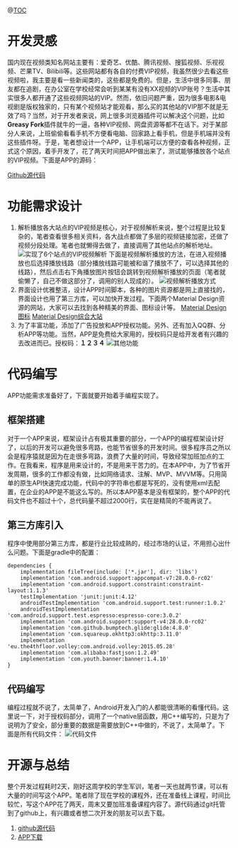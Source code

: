 @[TOC](Android的NoVIP视频解析APP开发完整过程)

# 开发灵感
国内现在视频类知名网站主要有：爱奇艺、优酷、腾讯视频、搜狐视频、乐视视频、芒果TV、Bilibili等。这些网站都有各自的付费VIP视频，我虽然很少去看这些视频啦，我主要是看一些新闻类的，这些都是免费的。但是，生活中很多同事、朋友都在追剧，在办公室在学校经常会听到某某有没有XX视频的VIP账号？生活中其实很多人都开通了这些视频网站的VIP。然而，依旧问题严重，因为很多电影&电视剧是版权独家的，只有某个视频站才能观看，那么买的其他站的VIP那不就是无效了吗？当然，对于开发者来说，网上很多浏览器插件可以解决这个问题，比如**Greasy Fork**插件就牛的一逼，各种VIP视频、网盘资源等都不在话下。对于某部分人来说，上班偷偷看看手机不方便看电脑、回家路上看手机，但是手机端并没有这些插件呀。于是，笔者想设计一个APP，让手机端可以方便的查看各种视频，正式这个原因，着手开发了，花了两天时间把APP做出来了，测试能够播放各个站点的VIP视频。下面是APP的源码：

[Github源代码](https://github.com/JafferLei/NoVIP)

# 功能需求设计
1. 解析播放各大站点的VIP视频是核心，对于视频解析来说，整个过程是比较复杂的，笔者查看很多相关资料，各大战点都做了多层的视频链接加密，还做了视频分段处理。笔者也就懒得去做了，直接调用了其他站点的解析地址。
![实现了6个站点的VIP视频解析](https://img-blog.csdn.net/2018092113095778?watermark/2/text/aHR0cHM6Ly9ibG9nLmNzZG4ubmV0L3UwMTIxODQ1Mzk=/font/5a6L5L2T/fontsize/400/fill/I0JBQkFCMA==/dissolve/70)
下面是视频解析播放的方法，在进入视频播放也后选择播放线路（部分播放线路可能被和谐了播放不了，可以选择其他的线路），然后点击右下角播放图片按钮会跳转到视频解析播放的页面（笔者就偷懒了，自己不做这部分了，调用的别人现成的）。
![视频解析播放方式](https://img-blog.csdn.net/20180921131258942?watermark/2/text/aHR0cHM6Ly9ibG9nLmNzZG4ubmV0L3UwMTIxODQ1Mzk=/font/5a6L5L2T/fontsize/400/fill/I0JBQkFCMA==/dissolve/70)
2. 界面设计优雅整洁，设计APP时间脚本，各种的图片资源都是网上直接找的，界面设计也用了第三方库，可以加快开发过程。下面两个Material Design资源的网站，大家可以去找到各种精美的界面、图标设计等。
[Material Design图标](https://www.flaticon.com/packs/material-design)
[Material Design综合大站](https://www.uplabs.com/posts/c/android/resources)
3. 为了丰富功能，添加了广告投放和APP授权功能。另外、还有加入QQ群、分析APP等功能。当然，APP是免费给大家用的，授权码只是给开发者有兴趣的去改进而已。授权码：**１２３４**
![其他功能](https://img-blog.csdn.net/20180921132318859?watermark/2/text/aHR0cHM6Ly9ibG9nLmNzZG4ubmV0L3UwMTIxODQ1Mzk=/font/5a6L5L2T/fontsize/400/fill/I0JBQkFCMA==/dissolve/70)

# 代码编写
APP功能需求准备好了，下面就要开始着手编程实现了。
## 框架搭建
对于一个APP来说，框架设计占有极其重要的部分，一个APP的编程框架设计好了，以后的开发可以避免很多弯路，也能节省很多的开发时间。很多程序员之所以会是程序猿就是因为在走很多弯路，浪费了大量的时间，导致经常加班加点的工作。在我看来，程序是用来设计的，不是用来干苦力的。在本APP中，为了节省开发周期，很多的工作都没有做，比如网络请求、注解、MVP、MVVM等。只用简单的原生API快速完成功能，代码中的字符串也都是写死的，没有使用xml去配置，在企业的APP是不能这么写的。所以本APP基本是没有框架的，整个APP的代码文件也不超过十个，总代码量不超过2000行，实在是精简的不能再说了。
## 第三方库引入
程序中使用部分第三方库，都是行业比较成熟的，经过市场的认证，不用担心出什么问题。下面是gradle中的配置：

```
dependencies {
    implementation fileTree(include: ['*.jar'], dir: 'libs')
    implementation 'com.android.support:appcompat-v7:28.0.0-rc02'
    implementation 'com.android.support.constraint:constraint-layout:1.1.3'
    testImplementation 'junit:junit:4.12'
    androidTestImplementation 'com.android.support.test:runner:1.0.2'
    androidTestImplementation 'com.android.support.test.espresso:espresso-core:3.0.2'
    implementation 'com.android.support:support-v4:28.0.0-rc02'
    implementation 'com.github.bumptech.glide:glide:4.8.0'
    implementation 'com.squareup.okhttp3:okhttp:3.11.0'
    implementation 'eu.the4thfloor.volley:com.android.volley:2015.05.28'
    implementation 'com.alibaba:fastjson:1.2.49'
    implementation 'com.youth.banner:banner:1.4.10'
}
```

## 代码编写
编程过程就不说了，太简单了，Android开发入门的人都能很清晰的看懂代码。这里说一下，对于授权码部分，调用了一个native层函数，用C++编写的，只是为了说明为了安全，部分重要的数据是需要放到C++中做的，不说了，太简单了。下面是所有代码文件：
![代码文件](https://img-blog.csdn.net/20180921134044656?watermark/2/text/aHR0cHM6Ly9ibG9nLmNzZG4ubmV0L3UwMTIxODQ1Mzk=/font/5a6L5L2T/fontsize/400/fill/I0JBQkFCMA==/dissolve/70)


# 开源与总结
整个开发过程耗时2天，刚好这周学校的学生军训，笔者一天也就两节课，可以有大量的时间写这个APP。笔者除了现在学校的课程外，还在准备线上课程，时间比较忙，写这个APP花了两天，周末又要加班准备课程内容了。源代码通过git托管到了github上，有兴趣或者想二次开发的朋友可以去下载。
1. [github源代码](https://github.com/JafferLei/NoVIP)
2. [APP下载](https://pan.baidu.com/s/1341k5za08_A0OaqHqW_5RA)
